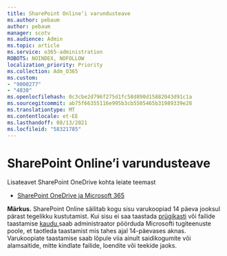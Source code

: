 ```yaml
---
title: SharePoint Online’i varundusteave
ms.author: pebaum
author: pebaum
manager: scotv
ms.audience: Admin
ms.topic: article
ms.service: o365-administration
ROBOTS: NOINDEX, NOFOLLOW
localization_priority: Priority
ms.collection: Adm_O365
ms.custom:
- "9000277"
- "4838"
ms.openlocfilehash: 0c3cbe2d796f275d1fc58d890d15882043d91c1a
ms.sourcegitcommit: ab75f66355116e995b3cb5505465b31989339e28
ms.translationtype: MT
ms.contentlocale: et-EE
ms.lasthandoff: 08/13/2021
ms.locfileid: "58321785"
---
```

# <a name="sharepoint-online-backup-information"></a>SharePoint Online’i varundusteave

Lisateavet SharePoint OneDrive kohta leiate teemast

- [SharePoint OneDrive ja Microsoft 365](https://docs.microsoft.com/compliance/assurance/assurance-sharepoint-onedrive-data-resiliency)

**Märkus.** SharePoint Online säilitab kogu sisu varukoopiad 14 päeva jooksul pärast tegelikku kustutamist. Kui sisu ei saa taastada [prügikasti](https://support.microsoft.com/office/restore-deleted-items-from-the-site-collection-recycle-bin-5fa924ee-16d7-487b-9a0a-021b9062d14b) või failide taastamise [kaudu,](https://support.microsoft.com/office/restore-your-onedrive-fa231298-759d-41cf-bcd0-25ac53eb8a15)saab administraator pöörduda Microsofti tugiteenuste poole, et taotleda taastamist mis tahes ajal 14-päevases aknas. Varukoopiate taastamise saab lõpule viia ainult saidikogumite või alamsaitide, mitte kindlate failide, loendite või teekide jaoks.
